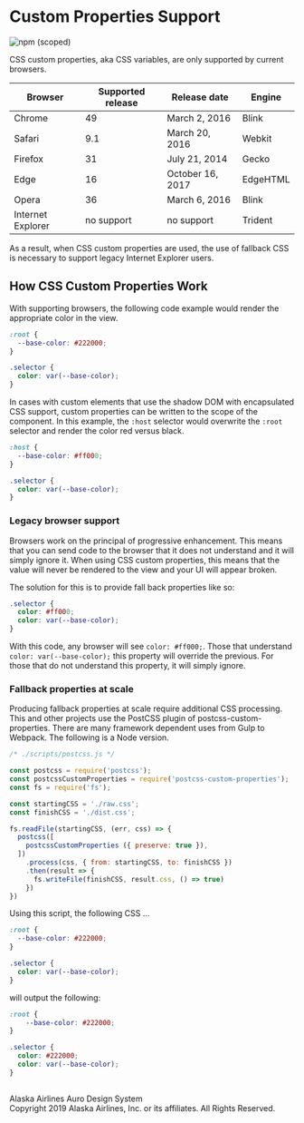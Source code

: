 # Custom Properties Support

![npm (scoped)](https://img.shields.io/npm/v/@alaskaairux/ods-docs.svg?color=orange)

CSS custom properties, aka CSS variables, are only supported by current browsers.

| Browser | Supported release | Release date | Engine |
|---|---|---|---|
| Chrome	| 49 | March 2, 2016 | Blink |
| Safari	| 9.1 | March 20, 2016 | Webkit |
| Firefox | 31 | July 21, 2014 | Gecko |
| Edge		| 16 | October 16, 2017 | EdgeHTML |
| Opera 	| 36 | March 6, 2016 | Blink |
| Internet Explorer | no support | no support | Trident |

As a result, when CSS custom properties are used, the use of fallback CSS is necessary to support legacy Internet Explorer users.

## How CSS Custom Properties Work

With supporting browsers, the following code example would render the appropriate color in the view.

```css
:root {
  --base-color: #222000;
}

.selector {
  color: var(--base-color);
}
```

In cases with custom elements that use the shadow DOM with encapsulated CSS support, custom properties can be written to the scope of the component. In this example, the `:host` selector would overwrite the `:root` selector and render the color red versus black.

```css
:host {
  --base-color: #ff000;
}

.selector {
  color: var(--base-color);
}
```

### Legacy browser support

Browsers work on the principal of progressive enhancement. This means that you can send code to the browser that it does not understand and it will simply ignore it. When using CSS custom properties, this means that the value will never be rendered to the view and your UI will appear broken.

The solution for this is to provide fall back properties like so:

```css
.selector {
  color: #ff000;
  color: var(--base-color);
}
```

With this code, any browser will see `color: #ff000;`. Those that understand `color: var(--base-color);` this property will override the previous. For those that do not understand this property, it will simply ignore.

### Fallback properties at scale

Producing fallback properties at scale require additional CSS processing. This and other projects use the PostCSS plugin of postcss-custom-properties. There are many framework dependent uses from Gulp to Webpack. The following is a Node version.

```javascript
/* ./scripts/postcss.js */

const postcss = require('postcss');
const postcssCustomProperties = require('postcss-custom-properties');
const fs = require('fs');

const startingCSS = './raw.css';
const finishCSS = './dist.css';

fs.readFile(startingCSS, (err, css) => {
  postcss([
    postcssCustomProperties ({ preserve: true }),
  ])
    .process(css, { from: startingCSS, to: finishCSS })
    .then(result => {
      fs.writeFile(finishCSS, result.css, () => true)
    })
})
```

Using this script, the following CSS ...

```css
:root {
  --base-color: #222000;
}

.selector {
  color: var(--base-color);
}
```

will output the following:

```css
:root {
    --base-color: #222000;
}

.selector {
  color: #222000;
  color: var(--base-color);
}
```

##
<footer>
Alaska Airlines Auro Design System<br>
Copyright 2019 Alaska Airlines, Inc. or its affiliates. All Rights Reserved.
</footer>
